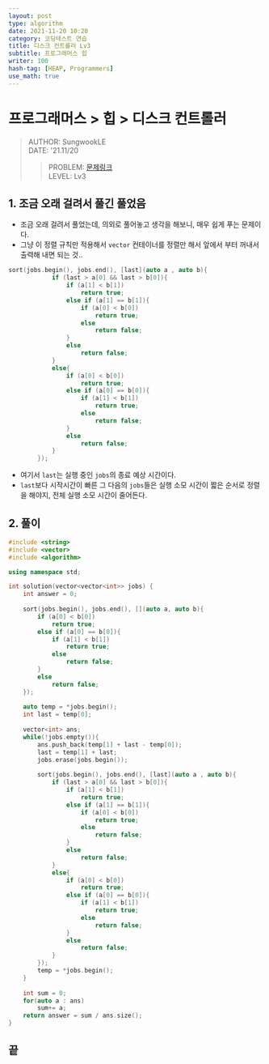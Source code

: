 ```yaml
---
layout: post
type: algorithm
date: 2021-11-20 10:20
category: 코딩테스트 연습
title: 디스크 컨트롤러 Lv3
subtitle: 프로그래머스 힙
writer: 100
hash-tag: [HEAP, Programmers]
use_math: true
---
```


# 프로그래머스 > 힙 > 디스크 컨트롤러
> AUTHOR: SungwookLE    
> DATE: '21.11/20  
>> PROBLEM: [문제링크](https://programmers.co.kr/learn/courses/30/lessons/42627)  
>> LEVEL: Lv3    

## 1. 조금 오래 걸려서 풀긴 풀었음
- 조금 오래 걸려서 풀었는데, 의외로 풀어놓고 생각을 해보니, 매우 쉽게 푸는 문제이다.
- 그냥 이 정렬 규칙만 적용해서 `vector` 컨테이너를 정렬만 해서 앞에서 부터 꺼내서 출력해 내면 되는 것..

```c++
sort(jobs.begin(), jobs.end(), [last](auto a , auto b){
            if (last > a[0] && last > b[0]){
                if (a[1] < b[1])
                    return true;
                else if (a[1] == b[1]){
                    if (a[0] < b[0])
                        return true;
                    else
                        return false;
                }
                else
                    return false;
            } 
            else{
                if (a[0] < b[0])
                    return true;
                else if (a[0] == b[0]){
                    if (a[1] < b[1])
                        return true;
                    else
                        return false;
                }
                else
                    return false;
            }
        });
```
- 여기서 `last`는 실행 중인 `jobs`의 종료 예상 시간이다.
- `last`보다 시작시간이 빠른 그 다음의 `jobs`들은 실행 소모 시간이 짧은 순서로 정렬을 해야지, 전체 실행 소모 시간이 줄어든다.


## 2. 풀이

```c++
#include <string>
#include <vector>
#include <algorithm>

using namespace std;

int solution(vector<vector<int>> jobs) {
    int answer = 0;
    
    sort(jobs.begin(), jobs.end(), [](auto a, auto b){
        if (a[0] < b[0])
            return true;
        else if (a[0] == b[0]){
            if (a[1] < b[1])
                return true;
            else
                return false;
        }
        else
            return false;
    });
    
    auto temp = *jobs.begin();
    int last = temp[0];
    
    vector<int> ans;
    while(!jobs.empty()){
        ans.push_back(temp[1] + last - temp[0]);
        last = temp[1] + last;
        jobs.erase(jobs.begin());
        
        sort(jobs.begin(), jobs.end(), [last](auto a , auto b){
            if (last > a[0] && last > b[0]){
                if (a[1] < b[1])
                    return true;
                else if (a[1] == b[1]){
                    if (a[0] < b[0])
                        return true;
                    else
                        return false;
                }
                else
                    return false;
            } 
            else{
                if (a[0] < b[0])
                    return true;
                else if (a[0] == b[0]){
                    if (a[1] < b[1])
                        return true;
                    else
                        return false;
                }
                else
                    return false;
            }
        });
        temp = *jobs.begin();
    }
    
    int sum = 0;
    for(auto a : ans)
        sum+= a;
    return answer = sum / ans.size();
}
```
## 끝


